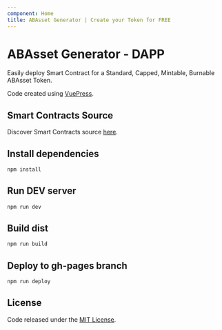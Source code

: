 ```yaml
---
component: Home
title: ABAsset Generator | Create your Token for FREE
---
```


# ABAsset Generator - DAPP

Easily deploy Smart Contract for a Standard, Capped, Mintable, Burnable ABAsset Token.

Code created using [VuePress](https://vuepress.vuejs.org/).

## Smart Contracts Source

Discover Smart Contracts source [here](https://github.com/ABFoundationGlobal/abasset-generator).

## Install dependencies

```bash
npm install
```

## Run DEV server

```bash
npm run dev
```

## Build dist

```bash
npm run build
```

## Deploy to gh-pages branch

```bash
npm run deploy
```

## License

Code released under the [MIT License](https://github.com/ABFoundationGlobal/abasset-generator/blob/master/LICENSE).
